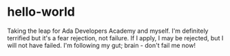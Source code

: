# hello-world
Taking the leap for Ada Developers Academy and myself.
I'm definitely terrified but it's a fear rejection, not failure. 
If I apply, I may be rejected, but I will not have failed.
I'm following my gut; brain - don't fail me now!
